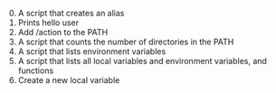 0. A script that creates an alias
1. Prints hello user
2. Add /action to the PATH
3. A script that counts the number of directories in the PATH
4. A script that lists environment variables
5. A script that lists all local variables and environment variables, and functions
6. Create a new local variable
